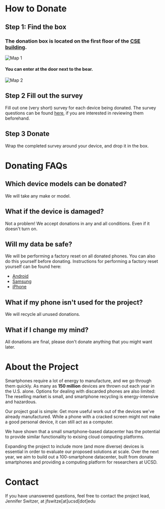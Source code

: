 # How to Donate
## Step 1: Find the box 
### The donation box is located on the first floor of the [CSE building](https://goo.gl/maps/eoZYCCb5JN98bWM76). 
![Map 1](/renee-project/docs/assets/highlevelmap.png)
#### You can enter at the door next to the bear.
![Map 2](/renee-project/docs/assets/lowlevelmap.png)
## Step 2 Fill out the survey
Fill out one (very short) survey for each device being donated. The survey questions can be found [here](/renee-project/docs/survey.md), if you are interested in reviewing them beforehand.
## Step 3 Donate
Wrap the completed survey around your device, and drop it in the box.
# Donating FAQs
## Which device models can be donated?
We will take any make or model.
## What if the device is damaged?
Not a problem! We accept donations in any and all conditions. Even if it doesn't turn on.
## Will my data be safe?
We will be performing a factory reset on all donated phones. You can also do this yourself before donating. Instructions for performing a factory reset yourself can be found here: 
* [Android](https://support.google.com/android/answer/6088915?hl=en)
* [Samsung](https://www.samsung.com/us/support/answer/ANS00062029/)
* [iPhone](https://www.businessinsider.com/how-to-reset-iphone)

## What if my phone isn't used for the project?
We will recycle all unused donations.
## What if I change my mind?
All donations are final, please don't donate anything that you might want later.

# About the Project
Smartphones require a lot of energy to manufacture, and we go through them quickly. As many as **150 million** devices are thrown out each year in the U.S. alone. Options for dealing with discarded phones are also limited: The reselling market is small, and smartphone recycling is energy-intensive and hazardous. 

Our project goal is simple: Get more useful work out of the devices we've already manufactured. While a phone with a cracked screen might not make a good personal device, it can still act as a computer. 

We have shown that a small smartphone-based datacenter has the potential to provide similar functionality to exising cloud computing platforms.

Expanding the project to include more (and more diverse) devices is essential in order to evaluate our proposed solutions at scale. Over the next year, we aim to build out a 100-smartphone datacenter, built from donate smartphones and providing a computing platform for researchers at UCSD.

# Contact
If you have unanswered questions, feel free to contact the project lead, Jennifer Switzer, at jfswitze[at]ucsd[dot]edu
